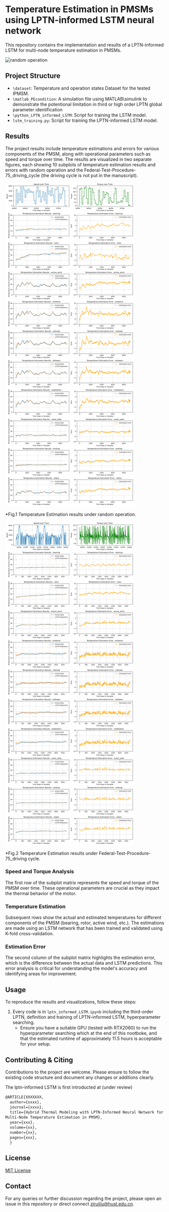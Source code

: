 # Temperature Estimation in PMSMs using LPTN-informed LSTM neural network

This repository contains the implementation and results of a LPTN-informed LSTM for multi-node temperature estimation in PMSMs.

![random operation](./python_LPTN_informed_LSTM/lptn_informed_LSTM.png)
## Project Structure

- `\dataset`: Temperature and operation states Dataset for the tested IPMSM.
- `\matlab_PEcondition`: A simulation file using MATLAB\simulink to demonstrate the potentional limitation in third or high order LPTN global parameter identification
- `\python_LPTN_informed_LSTM`: Script for training the LSTM model.
- `lstm_training.py`: Script for training the LPTN-informed LSTM model.

## Results

The project results include temperature estimations and errors for various components of the PMSM, along with operational parameters such as speed and torque over time. The results are visualized in two separate figures, each showing 10 subplots of temperature estimation results and errors with random operation and the Federal-Test-Procedure-75_driving_cycle (the driving cycle is not put in the manuscript).

![random operation](./python_LPTN_informed_LSTM/Estimation_results_random_op.png)

*Fig.1 Temperature Estimation results under random operation.

![federal Test Procedure 75 cycle](./python_LPTN_informed_LSTM/Estimation_results_Federal-Test-Procedure-75_driving_cycle.png)

*Fig.2 Temperature Estimation results under Federal-Test-Procedure-75_driving cycle.

### Speed and Torque Analysis

The first row of the subplot matrix represents the speed and torque of the PMSM over time. These operational parameters are crucial as they impact the thermal behavior of the motor.

### Temperature Estimation

Subsequent rows show the actual and estimated temperatures for different components of the PMSM (bearing, rotor, active wind, etc.). The estimations are made using an LSTM network that has been trained and validated using K-fold cross-validation.

### Estimation Error

The second column of the subplot matrix highlights the estimation error, which is the difference between the actual data and LSTM predictions. This error analysis is critical for understanding the model's accuracy and identifying areas for improvement.

## Usage

To reproduce the results and visualizations, follow these steps:

1. Every code is in `lptn_informed_LSTM.ipynb` including the third-order LPTN, definition and training of LPTN-informed LSTM, hyperparameter searching.
   - Ensure you have a suitable GPU (tested with RTX2060) to run the hyperparameter searching which at the end of this nootboke, and that the estimated runtime of approximately 11.5 hours is acceptable for your setup.


## Contributing & Citing

Contributions to the project are welcome. Please ensure to follow the existing code structure and document any changes or additions clearly.

The lptn-informed LSTM is first introducted at (under review)
```
@ARTICLE{XXXXXXX,
  author={xxxx},
  journal={xxxx}, 
  title={Hybrid Thermal Modeling with LPTN-Informed Neural Network for Multi-Node Temperature Estimation in PMSM}, 
  year={xxx},
  volume={xx},
  number={xx},
  pages={xxx},
  }
```

## License

[MIT License](LICENSE.md)

## Contact

For any queries or further discussion regarding the project, please open an issue in this repository or direct connect ziruiliu@hust.edu.cn.
